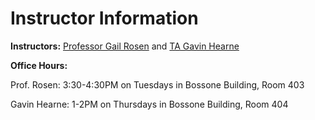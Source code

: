 # Instructor Information

**Instructors:**  [Professor Gail Rosen](mailto:glr26@drexel.edu?subject=ENGR131) and
[TA Gavin Hearne](mailto:glh52@drexel.edu?subject=ENGR131)

**Office Hours:**

Prof. Rosen: 3:30-4:30PM on Tuesdays in Bossone Building, Room 403

Gavin Hearne: 1-2PM on Thursdays in Bossone Building, Room 404

